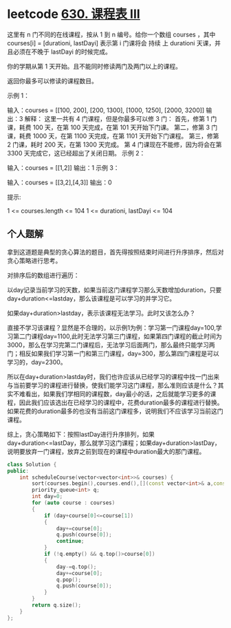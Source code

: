# leetcode [630. 课程表 III](https://leetcode-cn.com/problems/course-schedule-iii/)

这里有 n 门不同的在线课程，按从 1 到 n 编号。给你一个数组 courses ，其中 courses[i] = [durationi, lastDayi] 表示第 i 门课将会 持续 上 durationi 天课，并且必须在不晚于 lastDayi 的时候完成。

你的学期从第 1 天开始。且不能同时修读两门及两门以上的课程。

返回你最多可以修读的课程数目。

 

示例 1：

输入：courses = [[100, 200], [200, 1300], [1000, 1250], [2000, 3200]]
输出：3
解释：
这里一共有 4 门课程，但是你最多可以修 3 门：
首先，修第 1 门课，耗费 100 天，在第 100 天完成，在第 101 天开始下门课。
第二，修第 3 门课，耗费 1000 天，在第 1100 天完成，在第 1101 天开始下门课程。
第三，修第 2 门课，耗时 200 天，在第 1300 天完成。
第 4 门课现在不能修，因为将会在第 3300 天完成它，这已经超出了关闭日期。
示例 2：

输入：courses = [[1,2]]
输出：1
示例 3：

输入：courses = [[3,2],[4,3]]
输出：0


提示:

1 <= courses.length <= 104
1 <= durationi, lastDayi <= 104

## 个人题解

拿到这道题是典型的贪心算法的题目，首先得按照结束时间进行升序排序，然后对贪心策略进行思考。

对排序后的数组进行遍历：

以day记录当前学习的天数，如果当前这门课程学习那么天数增加duration，只要day+duration<=lastday，那么该课程是可以学习的并学习它。

如果day+duration>lastday，表示该课程无法学习。此时又该怎么办？

直接不学习该课程？显然是不合理的，以示例1为例：学习第一门课程day=100,学习第二门课程day=1100,此时无法学习第三门课程，如果第四门课程的截止时间为3000，那么在学习完第二门课程后，无法学习后面两门，那么最终只能学习两门；相反如果我们学习第一门和第三门课程，day=300，那么第四门课程是可以学习的，day=2300。

所以在day+duration>lastday时，我们也许应该从已经学习的课程中找一门出来与当前要学习的课程进行替换，使我们能学习这门课程，那么准则应该是什么？其实不难看出，如果我们学相同的课程数，day最小的话，之后就能学习更多的课程，因此我们应该选出在已经学习的课程中，花费duration最多的课程进行替换。如果花费的duration最多的也没有当前这门课程多，说明我们不应该学习当前这门课程。

综上，贪心策略如下：按照lastDay进行升序排列，如果day+duration<=lastDay，那么就学习这门课程；如果day+duration>lastDay，说明要放弃一门课程，放弃之前到现在的课程中duration最大的那门课程。

```c++
class Solution {
public:
    int scheduleCourse(vector<vector<int>>& courses) {
        sort(courses.begin(),courses.end(),[](const vector<int>& a,const vector<int>& b){ return a[1]<b[1]; });
        priority_queue<int> q;
        int day=0;
        for (auto course : courses)
        {
            if (day+course[0]<=course[1])
            {
                day+=course[0];
                q.push(course[0]);
                continue;
            }
            if (!q.empty() && q.top()>course[0])
            {
                day-=q.top();
                day+=course[0];
                q.pop();
                q.push(course[0]);
            }
        }
        return q.size();
    }
};
```



